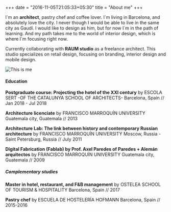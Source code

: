 +++
date = "2016-11-05T21:05:33+05:30"
title = "About me"
+++

I´m an **architect**, pastry chef and coffee lover. I´m living in Barcelona, and absolutely love the city. I never though I would be able to live in the same city as Gaudí. I would like to design as him, but for now I´m in the path of learning. And my path takes me to the world of interior design, which is where I´m focusing right now.

Currently collaborating with **RAUM studio** as a freelance architect. This studio specializes on retail design, focusing on branding, interior design and mobile design.

![This is me][1]



#### Education

**Postgraduate course: Projecting the hotel of the XXI century** 
by ESCOLA SERT -OF THE CATALUNYA SCHOOL OF ARCHITECTS-
Barcelona, Spain // Jan 2018 - Jul 2018 

**Architecture licenciate** 
by FRANCISCO MARROQUÍN UNIVERSITY
Guatemala city, Guatemala // 2013

**Architecture Lab: The link between history and contemporary Russian architecture** 
by FRANCISCO MARROQUÍN UNIVERSITY
Moscow, Russia - Saint Petersburg, Russia // July 2011

**Digital Fabrication (Fablab) by Prof. Axel Paredes of Paredes + Alemán arquitectos**
by FRANCISCO MARROQUÍN UNIVERSITY
Guatemala city, Guatemala // 2009


##### Complementary studies

**Master in hotel, restaurant, and F&B management** 
by OSTELEA SCHOOL OF TOURISM & HOSPITALITY
Barcelona, Spain // 2017

**Pastry chef**
by ESCUELA DE HOSTELERÍA HOFMANN
Barcelona, Spain // 2015-2016



[1]: /img/Abb.png

